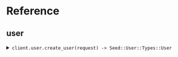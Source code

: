 # Reference
## user
<details><summary><code>client.user.create_user(request) -> Seed::User::Types::User</code></summary>
<dl>
<dd>

#### 🔌 Usage

<dl>
<dd>

<dl>
<dd>

```ruby
client.user.create_user({
  type:'CreateUserRequest',
  version:'v1',
  name:'name'
});
```
</dd>
</dl>
</dd>
</dl>

#### ⚙️ Parameters

<dl>
<dd>

<dl>
<dd>

**type:** `String` 
    
</dd>
</dl>

<dl>
<dd>

**version:** `String` 
    
</dd>
</dl>

<dl>
<dd>

**name:** `String` 
    
</dd>
</dl>
</dd>
</dl>


</dd>
</dl>
</details>
